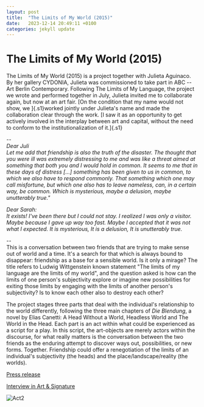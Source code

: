 ```yaml
---
layout: post
title:  "The Limits of My World (2015)"
date:   2023-12-14 20:49:11 +0100
categories: jekyll update
---
```


# The Limits of My World (2015) 

The Limits of My World (2015) is a project together with Julieta Aguinaco. By her gallery CYDONIA,
Julieta was commissioned to take part in ABC -- Art Berlin
Contemporary. Following The Limits of My Language, the project we wrote
and performed together in July, Julieta invited me to collaborate again,
but now at an art fair. [On the condition that my name would not show,
we ]{.s1}worked jointly under Julieta's name and made the collaboration
clear through the work. [I saw it as an opportunity to get actively
involved in the interplay between art and capital, without the need to
conform to the institutionalization of it.]{.s1}

--\
*Dear Juli\
Let me add that friendship is also the truth of the disaster. The
thought that you were ill was extremely distressing to me and was like a
threat aimed at something that both you and I would hold in common. It
seems to me that in these days of distress \[...\] something has been
given to us in common, to which we also have to respond commonly. That
something which one may call misfortune, but which one also has to leave
nameless, can, in a certain way, be common. Which is mysterious, maybe a
delusion, maybe unutterably true."*

*Dear Sarah:\
It exists!* *I've been there but I could not stay. I realized I was only
a visitor. Maybe because I gave up way too fast. Maybe I accepted that
it was not what I expected. It is mysterious, It is a delusion, It is
unutterably true.*

--\
This is a conversation between two friends that are trying to make sense
out of world and a time. It's a search for that which is always bound to
disappear: friendship as a base for a sensible world. Is it only a
mirage? The title refers to Ludwig Wittgenstein known statement "The
limits of my language are the limits of my world", and the question
asked is how can the limits of one person's subjectivity explore or
imagine new possibilities for exiting those limits by engaging with the
limits of another person's subjectivity? Is to know each other also to
destroy each other?

The project stages three parts that deal with the individual's
relationship to the world differently, following the three main chapters
of *Die Blendung*, a novel by Elias Canetti: A Head Without a World,
Headless World and The World in the Head. Each part is an act within
what could be experienced as a script for a play. In this script, the
art-objects are merely actors within the discourse, for what really
matters is the conversation between the two friends as the enduring
attempt to discover ways out, possibilities, or new forms. Together.
Friendship could offer a renegotiation of the limits of an individual's
subjectivity (the heads) and the place/landscape/reality (the worlds).

[Press release](http://www.threeowlsonachestofdrawers.net/wp-content/uploads/2016/01/The-Limits-of-My-World-Press-Release..pdf)

[Interview in Art & Signature](http://www.artandsignature.com/en/blog/2015/12/28/interview-with-julieta-aguinaco-and-sarah-demoen/)

![Act2](http://www.threeowlsonachestofdrawers.net/wp-content/uploads/2016/01/photo-12-1024x784.jpg)

